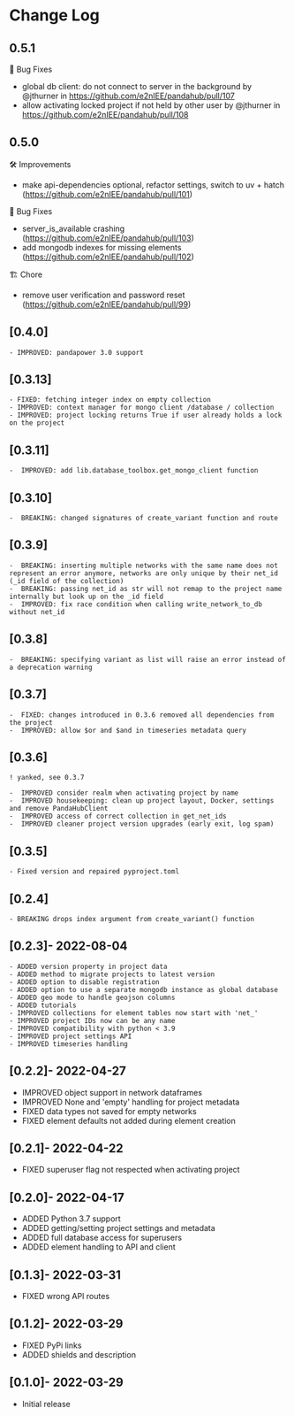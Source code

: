 # Change Log

## 0.5.1

🐛 Bug Fixes
* global db client: do not connect to server in the background by @jthurner in https://github.com/e2nIEE/pandahub/pull/107
* allow activating locked project if not held by other user by @jthurner in https://github.com/e2nIEE/pandahub/pull/108

## 0.5.0

🛠 Improvements
* make api-dependencies optional, refactor settings, switch to uv + hatch (https://github.com/e2nIEE/pandahub/pull/101)

🐛 Bug Fixes
* server_is_available crashing (https://github.com/e2nIEE/pandahub/pull/103)
* add mongodb indexes for missing elements (https://github.com/e2nIEE/pandahub/pull/102)

🏗 Chore
* remove user verification and password reset (https://github.com/e2nIEE/pandahub/pull/99)

## [0.4.0]
    - IMPROVED: pandapower 3.0 support

## [0.3.13]
    - FIXED: fetching integer index on empty collection
    - IMPROVED: context manager for mongo client /database / collection
    - IMPROVED: project locking returns True if user already holds a lock on the project

## [0.3.11]

    -  IMPROVED: add lib.database_toolbox.get_mongo_client function

## [0.3.10]

    -  BREAKING: changed signatures of create_variant function and route

## [0.3.9]

    -  BREAKING: inserting multiple networks with the same name does not represent an error anymore, networks are only unique by their net_id (_id field of the collection)
    -  BREAKING: passing net_id as str will not remap to the project name internally but look up on the _id field
    -  IMPROVED: fix race condition when calling write_network_to_db without net_id

## [0.3.8]

    -  BREAKING: specifying variant as list will raise an error instead of a deprecation warning

## [0.3.7]

    -  FIXED: changes introduced in 0.3.6 removed all dependencies from the project
    -  IMPROVED: allow $or and $and in timeseries metadata query

## [0.3.6]
    ! yanked, see 0.3.7

    -  IMPROVED consider realm when activating project by name
    -  IMPROVED housekeeping: clean up project layout, Docker, settings and remove PandaHubClient
    -  IMPROVED access of correct collection in get_net_ids
    -  IMPROVED cleaner project version upgrades (early exit, log spam)

## [0.3.5]

    - Fixed version and repaired pyproject.toml

## [0.2.4]

    - BREAKING drops index argument from create_variant() function

## [0.2.3]- 2022-08-04

    - ADDED version property in project data
    - ADDED method to migrate projects to latest version
    - ADDED option to disable registration
    - ADDED option to use a separate mongodb instance as global database
    - ADDED geo mode to handle geojson columns
    - ADDED tutorials
    - IMPROVED collections for element tables now start with 'net_'
    - IMPROVED project IDs now can be any name
    - IMPROVED compatibility with python < 3.9
    - IMPROVED project settings API
    - IMPROVED timeseries handling

## [0.2.2]- 2022-04-27

   - IMPROVED object support in network dataframes
   - IMPROVED None and 'empty' handling for project metadata
   - FIXED data types not saved for empty networks
   - FIXED element defaults not added during element creation

## [0.2.1]- 2022-04-22

   - FIXED superuser flag not respected when activating project

## [0.2.0]- 2022-04-17

   - ADDED Python 3.7 support
   - ADDED getting/setting project settings and metadata
   - ADDED full database access for superusers
   - ADDED element handling to API and client

## [0.1.3]- 2022-03-31

   - FIXED wrong API routes

## [0.1.2]- 2022-03-29

   - FIXED PyPi links
   - ADDED shields and description

## [0.1.0]- 2022-03-29

   - Initial release


